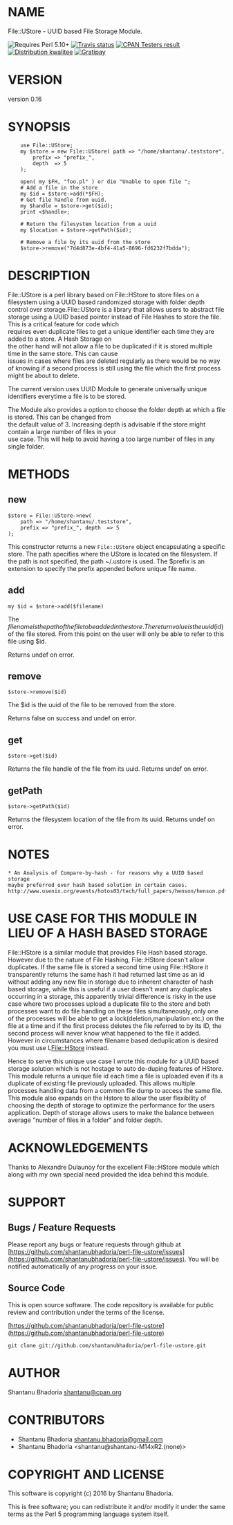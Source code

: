# NAME

File::UStore - UUID based File Storage Module.

<div>
    <p>
    <img src="https://img.shields.io/badge/perl-5.10+-brightgreen.svg" alt="Requires Perl 5.10+" />
    <a href="https://travis-ci.org/shantanubhadoria/perl-File-UStore"><img src="https://api.travis-ci.org/shantanubhadoria/perl-File-UStore.svg?branch=build/master" alt="Travis status" /></a>
    <a href="http://matrix.cpantesters.org/?dist=File-UStore%200.16"><img src="https://badgedepot.code301.com/badge/cpantesters/File-UStore/0.16" alt="CPAN Testers result" /></a>
    <a href="http://cpants.cpanauthors.org/dist/File-UStore-0.16"><img src="https://badgedepot.code301.com/badge/kwalitee/File-UStore/0.16" alt="Distribution kwalitee" /></a>
    <a href="https://gratipay.com/shantanubhadoria"><img src="https://img.shields.io/gratipay/shantanubhadoria.svg" alt="Gratipay" /></a>
    </p>
</div>

# VERSION

version 0.16

# SYNOPSIS

        use File::UStore;
        my $store = new File::UStore( path => "/home/shantanu/.teststore", 
            prefix => "prefix_",
            depth  => 5
        );
    
        open( my $FH, "foo.pl" ) or die "Unable to open file ";
        # Add a file in the store
        my $id = $store->add(*$FH);
        # Get file handle from uuid. 
        my $handle = $store->get($id);
        print <$handle>;
    
        # Return the filesystem location from a uuid
        my $location = $store->getPath($id);
    
        # Remove a file by its uuid from the store
        $store->remove("7d4d873e-4bf4-41a5-8696-fd6232f7bdda");

# DESCRIPTION

File::UStore is a perl library based on File::HStore to store files on a filesystem using a UUID based randomized 
storage with folder depth control over storage.File::UStore is a library that allows users to abstract file storage 
using a UUID based pointer instead of File Hashes to store the file. This is a critical feature for code which  
requires even duplicate files to get a unique identifier each time they are added to a store. A Hash Storage on  
the other hand will not allow a file to be duplicated if it is stored multiple time in the same store. This can cause  
issues in cases where files are deleted regularly as there would be no way of knowing if a second process is still 
using the file which the first process might be about to delete.

The  current version  uses UUID Module to generate universally unique identifiers everytime a file is to be stored.

The Module also provides a option to choose the folder depth at which a file is stored. This can be changed from  
the default value of 3. Increasing depth is advisable if the store might contain a large number of files in your  
use case. This will help to avoid having a too large number of files in any single folder.

# METHODS

## new

    $store = File::UStore->new( 
        path => "/home/shantanu/.teststore", 
        prefix => "prefix_", depth  => 5 
    );

This constructor  returns a new `File::UStore`  object encapsulating a
specific store. The path specifies  where the UStore is located on the
filesystem.  If the  path  is  not specified,  the  path ~/.ustore  is
used. The $prefix is an extension to specify the prefix appended before 
unique file name.

## add

    my $id = $store->add($filename)

The $filename is the path of the file to be added in the  store. The return value
is the uuid ($id) of the file stored. From this point on the user 
will only be able to refer to this file using $id.

Returns undef on error. 

## remove

    $store->remove($id)

The $id is the uuid of the file to be removed from the store. 

Returns false on success and undef on error.

## get

    $store->get($id)

Returns the file handle of the file from its uuid.
Returns undef on error.

## getPath

    $store->getPath($id)

Returns the filesystem location of the file from its uuid.
Returns undef on error.

# NOTES

    * An Analysis of Compare-by-hash - for reasons why a UUID based storage 
    maybe preferred over hash based solution in certain cases.
    http://www.usenix.org/events/hotos03/tech/full_papers/henson/henson.pdf

# USE CASE FOR THIS MODULE IN LIEU OF A HASH BASED STORAGE

File::HStore is a similar module that
provides File Hash based storage. However due to the nature of File
Hashing, File::HStore doesn't allow duplicates. If the same file is
stored a second time using File::HStore it transparently returns the
same hash it had returned last time as an id without adding any new 
file in storage due to inherent character of hash based storage, while 
this is useful if a user doesn't want any duplicates occurring in a
storage, this apparently trivial difference is risky in the use case
where two processes upload a duplicate file to the store and both
processes want to do file handling on these files simultaneously, only 
one of the processes will be able to get a lock(deletion,manipulation 
etc.) on the file at a time and if the first process deletes the file 
referred to by its ID, the second process will never know what happened 
to the file it added. However in circumstances where filename based
deduplication is desired you must use L<File::HStore> instead.

Hence to serve this unique use case I wrote this module for a UUID 
based storage solution which is not hostage to auto de-duping features 
of HStore. This module returns a unique file id each time a file is 
uploaded even if its a duplicate of existing file previously uploaded. 
This allows multiple processes handling data from a common file dump to 
access the same file. This module also expands on the Hstore to allow 
the user flexibility of choosing the depth of storage to optimize the
performance for the users application. Depth of storage allows users
to make the balance between average "number of files in a folder"
and folder depth.

# ACKNOWLEDGEMENTS

Thanks to Alexandre Dulaunoy for the excellent File::HStore module which along with my own special need provided the idea behind this module.

# SUPPORT

## Bugs / Feature Requests

Please report any bugs or feature requests through github at 
[https://github.com/shantanubhadoria/perl-file-ustore/issues](https://github.com/shantanubhadoria/perl-file-ustore/issues).
You will be notified automatically of any progress on your issue.

## Source Code

This is open source software.  The code repository is available for
public review and contribution under the terms of the license.

[https://github.com/shantanubhadoria/perl-file-ustore](https://github.com/shantanubhadoria/perl-file-ustore)

    git clone git://github.com/shantanubhadoria/perl-file-ustore.git

# AUTHOR

Shantanu Bhadoria <shantanu@cpan.org>

# CONTRIBUTORS

- Shantanu Bhadoria <shantanu.bhadoria@gmail.com>
- Shantanu Bhadoria &lt;shantanu@shantanu-M14xR2.(none)>

# COPYRIGHT AND LICENSE

This software is copyright (c) 2016 by Shantanu Bhadoria.

This is free software; you can redistribute it and/or modify it under
the same terms as the Perl 5 programming language system itself.
